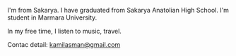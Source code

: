 I'm from Sakarya. I have graduated from Sakarya Anatolian High School. I'm student in Marmara University.

In my free time, I listen to music, travel.

Contac detail: kamilasman@gmail.com